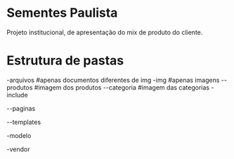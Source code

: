 <h1>Sementes Paulista</h1>
<p>Projeto institucional, de apresentação do mix de produto do cliente.</p>

<h1>Estrutura de pastas</h1>

-arquivos
#apenas documentos diferentes de img
-img
#apenas imagens
--produtos
#imagem dos produtos
--categoria
#imagem das categorias
-include

--paginas

--templates

-modelo

-vendor

